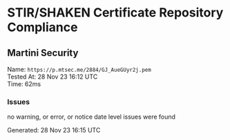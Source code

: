 # STIR/SHAKEN Certificate Repository Compliance

## Martini Security

Name: `https://p.mtsec.me/2884/GJ_AueGUyr2j.pem`\
Tested At: 28 Nov 23 16:12 UTC\
Time: 62ms

### Issues

no warning, or error, or notice date level issues were found

Generated: 28 Nov 23 16:15 UTC